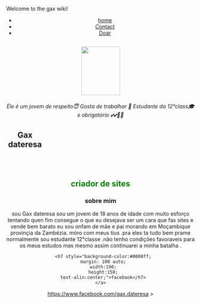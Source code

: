 Welcome to the gax wiki!


<header
</header>
<body>
  <div>
       <ul>  
   <li><a href="home.html">home</a></li>  
   <li><a href="Contact.html">Contact</a></li>  
   <li><a href="Doar.html">Doar</a></li> 
         </div>
  </ul>
  <nav>
    <head>
      <div class="center">
      </div>
        <img alin-center;
      <img src=""></p>
    <img src="./IMG_16730714148887306.jpg" width="103" height="130">
    <a>
        <h6>
       Éle é um jovem de respeito😇
       Gosta de trabalhar 📱
       Estudante da 12°class🎓
        e obrigatório 💕💕💖💖
        </h6>
    </a>
     <h2 style="#47ff40
      margin: 7 auto;
      width:100;
      height:100;
      text-alin:center;"
<p style="padding:25px;border:1px solid #ff152a;">Gax dateresa</p></h2>
      
  <h2> <a> <p style="color:green;"> criador de sites</p> </a> </h2>
    </head>
  <main>
    <section>
   
 <h3>sobre mim </h3>
 
<p style="color:whit;"> <body>sou</body> Gax dateresa sou um jovem de 18 anos de idade 
        com muito esforço tentando quen fim consegue o que eu
        desejava ser um cara que fas sites e vende bem barato
        eu sou onfam de mãe e pai morando em Moçambique provinçia da Zambézia.
        mòro com meus tius .pra eles ta tudo bem prame normalmente 
        sou estudante 12°classe .não tenho condições favoraveis para os 
        meus estudos mas mesmo assim continuarei a minha batalha .
      </p>
    </section>
    </main>
  <footer>
    <a>
      
      <h7 style="background-color:#0000ff;
      margin: 100 auto;
      width:190;
      height:150;
      text-alin:center;">facebook</h7>
    </a>
  
<a href="https://www.facebook.com/gax.dateresa">https://www.facebook.com/gax.dateresa >
